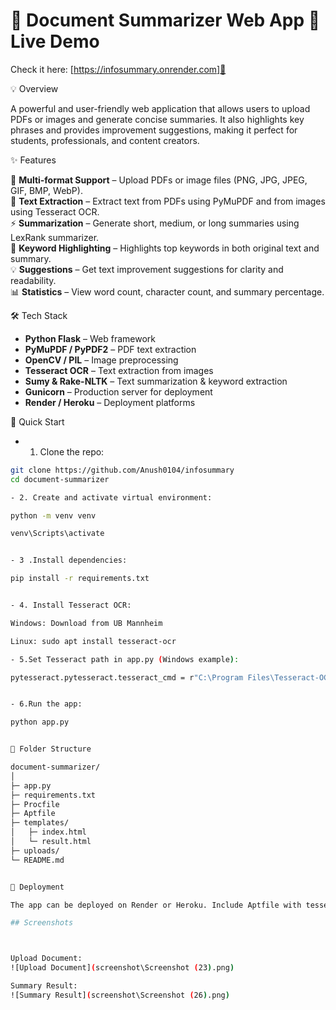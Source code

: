 # 🌟 Document Summarizer Web App 🔗 Live Demo

Check it here: [https://infosummary.onrender.com]🚀

💡 Overview

A powerful and user-friendly web application that allows users to upload PDFs or images and generate concise summaries. It also highlights key phrases and provides improvement suggestions, making it perfect for students, professionals, and content creators.

✨ Features

📄 **Multi-format Support** – Upload PDFs or image files (PNG, JPG, JPEG, GIF, BMP, WebP).  
📝 **Text Extraction** – Extract text from PDFs using PyMuPDF and from images using Tesseract OCR.  
⚡ **Summarization** – Generate short, medium, or long summaries using LexRank summarizer.  
🔑 **Keyword Highlighting** – Highlights top keywords in both original text and summary.  
💡 **Suggestions** – Get text improvement suggestions for clarity and readability.  
📊 **Statistics** – View word count, character count, and summary percentage.  

🛠️ Tech Stack

- **Python Flask** – Web framework  
- **PyMuPDF / PyPDF2** – PDF text extraction  
- **OpenCV / PIL** – Image preprocessing  
- **Tesseract OCR** – Text extraction from images  
- **Sumy & Rake-NLTK** – Text summarization & keyword extraction  
- **Gunicorn** – Production server for deployment  
- **Render / Heroku** – Deployment platforms  

🚀 Quick Start

- 1. Clone the repo:
```bash
git clone https://github.com/Anush0104/infosummary
cd document-summarizer

- 2. Create and activate virtual environment:

python -m venv venv

venv\Scripts\activate


- 3 .Install dependencies:

pip install -r requirements.txt


- 4. Install Tesseract OCR:

Windows: Download from UB Mannheim

Linux: sudo apt install tesseract-ocr

- 5.Set Tesseract path in app.py (Windows example):

pytesseract.pytesseract.tesseract_cmd = r"C:\Program Files\Tesseract-OCR\tesseract.exe"


- 6.Run the app:

python app.py


📂 Folder Structure

document-summarizer/
│
├─ app.py
├─ requirements.txt
├─ Procfile
├─ Aptfile
├─ templates/
│   ├─ index.html
│   └─ result.html
├─ uploads/
└─ README.md


🎯 Deployment

The app can be deployed on Render or Heroku. Include Aptfile with tesseract-ocr for Linux deployment

## Screenshots



Upload Document:
![Upload Document](screenshot\Screenshot (23).png)

Summary Result:
![Summary Result](screenshot\Screenshot (26).png)

